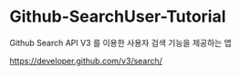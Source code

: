 # Github-SearchUser-Tutorial
Github Search API V3 를 이용한 사용자 검색 기능을 제공하는 앱

https://developer.github.com/v3/search/
